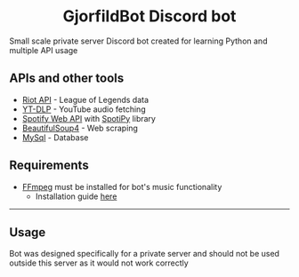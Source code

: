 <h1 align="center">GjorfildBot Discord bot</h1>

Small scale private server Discord bot created for learning Python and multiple API usage

## APIs and other tools
- [Riot API](https://developer.riotgames.com/apis) - League of Legends data
- [YT-DLP](https://github.com/yt-dlp/yt-dlp) - YouTube audio fetching
- [Spotify Web API](https://developer.spotify.com/documentation/web-api/) with [SpotiPy](https://spotipy.readthedocs.io/en/2.19.0/) library
- [BeautifulSoup4](https://pypi.org/project/beautifulsoup4/) - Web scraping
- [MySql](https://dev.mysql.com/doc/) - Database

## Requirements
- [FFmpeg](https://ffmpeg.org/) must be installed for bot's music functionality
  - Installation guide [here](https://www.geeksforgeeks.org/how-to-install-ffmpeg-on-windows/)
---
## Usage
Bot was designed specifically for a private server and should not be used outside this server as it would not work correctly
